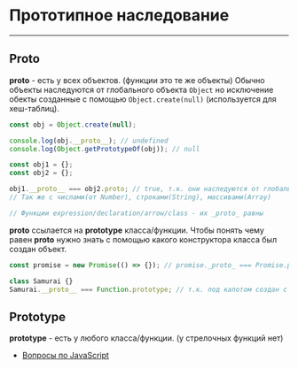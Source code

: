 # Прототипное наследование

---

## Proto

**proto** - есть у всех объектов. (функции это те же объекты) Обычно объекты наследуются от глобального объекта `Object` но исключение обекты созданные с помощью `Object.create(null)` (используется для хеш-таблиц).

```javascript
const obj = Object.create(null);

console.log(obj.__proto__); // undefined
console.log(Object.getPrototypeOf(obj)); // null

const obj1 = {};
const obj2 = {};

obj1.__proto__ === obj2.proto; // true, т.к. они наследуются от глобального объекта Object.
// Так же с числами(от Number), строками(String), массивами(Array)

// Функции expression/declaration/arrow/class - их _proto_ равны
```

**proto** ссылается на **prototype** класса/функции. Чтобы понять чему равен **proto** нужно знать с помощью какого конструктора класса был создан объект.

```javascript
const promise = new Promise(() => {}); // promise._proto_ === Promise.prototype

class Samurai {}
Samurai.__proto__ === Function.prototype; // т.к. под капотом создан с помощью new Function
```

## Prototype

**prototype** - есть у любого класса/функции. (у стрелочных функций нет)

- [Вопросы по JavaScript](../javaScript.md)
